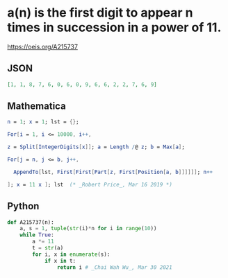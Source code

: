 # a\(n\) is the first digit to appear n times in succession in a power of 11\.
https://oeis.org/A215737
## JSON
```JSON
[1, 1, 8, 7, 6, 0, 6, 0, 9, 6, 6, 2, 2, 7, 6, 9]
```
## Mathematica
```Mathematica
n = 1; x = 1; lst = {};
```
```Mathematica
For[i = 1, i <= 10000, i++,
```
```Mathematica
z = Split[IntegerDigits[x]]; a = Length /@ z; b = Max[a];
```
```Mathematica
For[j = n, j <= b, j++,
```
```Mathematica
  AppendTo[lst, First[First[Part[z, First[Position[a, b]]]]]]; n++
```
```Mathematica
]; x = 11 x ]; lst  (* _Robert Price_, Mar 16 2019 *)
```
## Python
```Python
def A215737(n):
    a, s = 1, tuple(str(i)*n for i in range(10))
    while True:
        a *= 11
        t = str(a)
        for i, x in enumerate(s):
            if x in t:
                return i # _Chai Wah Wu_, Mar 30 2021
```
